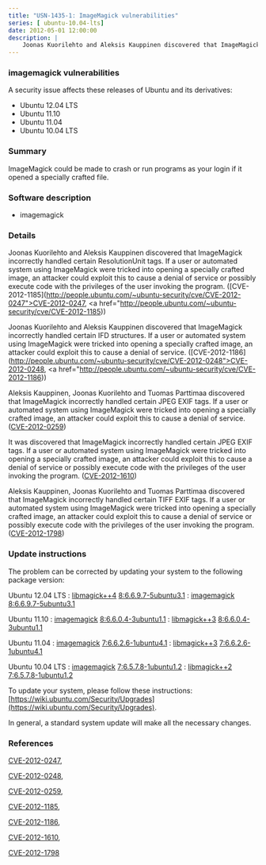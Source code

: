 ```yaml
---
title: "USN-1435-1: ImageMagick vulnerabilities"
series: [ ubuntu-10.04-lts]
date: 2012-05-01 12:00:00
description: |
    Joonas Kuorilehto and Aleksis Kauppinen discovered that ImageMagick incorrectly handled certain ResolutionUnit tags. If a user or automated system using ImageMagick were tricked into opening a specially crafted image, an attacker could exploit this to cause a denial of service or possibly execute code with the privileges of the user invoking the program. ([CVE-2012-1185](http://people.ubuntu.com/~ubuntu-security/cve/CVE-2012-0247">CVE-2012-0247</a>, <a href="http://people.ubuntu.com/~ubuntu-security/cve/CVE-2012-1185))
--- 
```

 
 


### imagemagick vulnerabilities

A security issue affects these releases of Ubuntu and its derivatives:

* Ubuntu 12.04 LTS
* Ubuntu 11.10
* Ubuntu 11.04
* Ubuntu 10.04 LTS

### Summary

ImageMagick could be made to crash or run programs as your login if it opened a specially crafted file.

### Software description

* imagemagick 

### Details

Joonas Kuorilehto and Aleksis Kauppinen discovered that ImageMagick incorrectly handled certain ResolutionUnit tags. If a user or automated system using ImageMagick were tricked into opening a specially crafted image, an attacker could exploit this to cause a denial of service or possibly execute code with the privileges of the user invoking the program. ([CVE-2012-1185](http://people.ubuntu.com/~ubuntu-security/cve/CVE-2012-0247">CVE-2012-0247</a>, <a href="http://people.ubuntu.com/~ubuntu-security/cve/CVE-2012-1185))

Joonas Kuorilehto and Aleksis Kauppinen discovered that ImageMagick incorrectly handled certain IFD structures. If a user or automated system using ImageMagick were tricked into opening a specially crafted image, an attacker could exploit this to cause a denial of service. ([CVE-2012-1186](http://people.ubuntu.com/~ubuntu-security/cve/CVE-2012-0248">CVE-2012-0248</a>, <a href="http://people.ubuntu.com/~ubuntu-security/cve/CVE-2012-1186))

Aleksis Kauppinen, Joonas Kuorilehto and Tuomas Parttimaa discovered that ImageMagick incorrectly handled certain JPEG EXIF tags. If a user or automated system using ImageMagick were tricked into opening a specially crafted image, an attacker could exploit this to cause a denial of service. ([CVE-2012-0259](http://people.ubuntu.com/~ubuntu-security/cve/CVE-2012-0259))

It was discovered that ImageMagick incorrectly handled certain JPEG EXIF tags. If a user or automated system using ImageMagick were tricked into opening a specially crafted image, an attacker could exploit this to cause a denial of service or possibly execute code with the privileges of the user invoking the program. ([CVE-2012-1610](http://people.ubuntu.com/~ubuntu-security/cve/CVE-2012-1610))

Aleksis Kauppinen, Joonas Kuorilehto and Tuomas Parttimaa discovered that ImageMagick incorrectly handled certain TIFF EXIF tags. If a user or automated system using ImageMagick were tricked into opening a specially crafted image, an attacker could exploit this to cause a denial of service or possibly execute code with the privileges of the user invoking the program. ([CVE-2012-1798](http://people.ubuntu.com/~ubuntu-security/cve/CVE-2012-1798)) 

### Update instructions

The problem can be corrected by updating your system to the following package version:

Ubuntu 12.04 LTS
 : [libmagick++4](https://launchpad.net/ubuntu/+source/imagemagick) <span> [8:6.6.9.7-5ubuntu3.1](https://launchpad.net/ubuntu/+source/imagemagick/8:6.6.9.7-5ubuntu3.1) </span> 
 : [imagemagick](https://launchpad.net/ubuntu/+source/imagemagick) <span> [8:6.6.9.7-5ubuntu3.1](https://launchpad.net/ubuntu/+source/imagemagick/8:6.6.9.7-5ubuntu3.1) </span> 

Ubuntu 11.10
 : [imagemagick](https://launchpad.net/ubuntu/+source/imagemagick) <span> [8:6.6.0.4-3ubuntu1.1](https://launchpad.net/ubuntu/+source/imagemagick/8:6.6.0.4-3ubuntu1.1) </span> 
 : [libmagick++3](https://launchpad.net/ubuntu/+source/imagemagick) <span> [8:6.6.0.4-3ubuntu1.1](https://launchpad.net/ubuntu/+source/imagemagick/8:6.6.0.4-3ubuntu1.1) </span> 

Ubuntu 11.04
 : [imagemagick](https://launchpad.net/ubuntu/+source/imagemagick) <span> [7:6.6.2.6-1ubuntu4.1](https://launchpad.net/ubuntu/+source/imagemagick/7:6.6.2.6-1ubuntu4.1) </span> 
 : [libmagick++3](https://launchpad.net/ubuntu/+source/imagemagick) <span> [7:6.6.2.6-1ubuntu4.1](https://launchpad.net/ubuntu/+source/imagemagick/7:6.6.2.6-1ubuntu4.1) </span> 

Ubuntu 10.04 LTS
 : [imagemagick](https://launchpad.net/ubuntu/+source/imagemagick) <span> [7:6.5.7.8-1ubuntu1.2](https://launchpad.net/ubuntu/+source/imagemagick/7:6.5.7.8-1ubuntu1.2) </span> 
 : [libmagick++2](https://launchpad.net/ubuntu/+source/imagemagick) <span> [7:6.5.7.8-1ubuntu1.2](https://launchpad.net/ubuntu/+source/imagemagick/7:6.5.7.8-1ubuntu1.2) </span> 

To update your system, please follow these instructions: [https://wiki.ubuntu.com/Security/Upgrades](https://wiki.ubuntu.com/Security/Upgrades).

In general, a standard system update will make all the necessary changes. 

### References

 
 [CVE-2012-0247](http://people.ubuntu.com/~ubuntu-security/cve/CVE-2012-0247), 

 [CVE-2012-0248](http://people.ubuntu.com/~ubuntu-security/cve/CVE-2012-0248), 

 [CVE-2012-0259](http://people.ubuntu.com/~ubuntu-security/cve/CVE-2012-0259), 

 [CVE-2012-1185](http://people.ubuntu.com/~ubuntu-security/cve/CVE-2012-1185), 

 [CVE-2012-1186](http://people.ubuntu.com/~ubuntu-security/cve/CVE-2012-1186), 

 [CVE-2012-1610](http://people.ubuntu.com/~ubuntu-security/cve/CVE-2012-1610), 

 [CVE-2012-1798](http://people.ubuntu.com/~ubuntu-security/cve/CVE-2012-1798)
 

